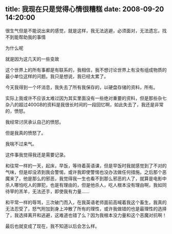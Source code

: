 title: 我现在只是觉得心情很糟糕
date: 2008-09-20 14:20:00
---

很生气但是不能说出来的感觉，就是这样，我无法逃避，必须面对，无法遗忘，找不到能帮助我的事情

为什么呢

就是因为这几天的一些变故

这个世界上的所有事都是有联系的，我相信，我不想讨论世界上有没有组成物质的最小单位这样的问题。我只是想说，我已经太累了。

今天我得到一个坏消息，我失去了所有我保存的，以硬盘存储的资料，所有。

实际上我或许不应该太难过因为其实里面没有一些绝对重要的资料，但是那些杂七杂八的超过400GB的资料是我很长时间的一段回忆啊，如此失去了，我还是非常的，愤怒。

我经常讨厌承认自己的愤怒。

但是我真的愤怒了。

我喘不过来气。

这件事我觉得我还是需要记录。

和往常一样的一天，起床，早饭，等待着英语课，但是早饭时我就感觉到了不对的气味，但是却没浓到我会警惕，或许我即使警惕也没办法做任何措施。之后那个恶魔来了，他是那么的邪恶，我觉得我一生也看不到那么邪恶的人了，就算是电影中杀人哪怕吃人的罪犯，也是有理由的，但是他杀人，吃人根本没有理由啊，我如同待宰的羔羊，无法还手，即使我有力量……

和平常一样的辱骂，三次破门而入，在我英语老师面前高喊着我这个畜生，我真的无法忍受了，怒气附加到身上冲散了所有的理性，或许我做错的也是最理性的选择了，我选择离开和逃避，这难道也错了么？因为我根本没力量和这个恶魔对抗啊！

最后也就变成了现在，我不知道以后会怎么样。